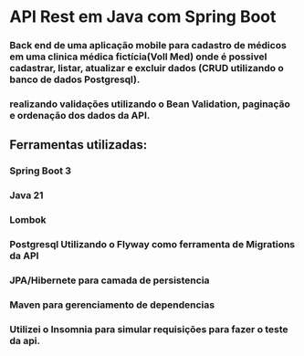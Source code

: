 # API Rest em Java com Spring Boot 

### Back end de uma aplicação mobile para cadastro de médicos em uma clinica médica fictícia(Voll Med) onde é possivel cadastrar, listar, atualizar e excluir dados (CRUD utilizando o banco de dados Postgresql).
### realizando validações utilizando o Bean Validation, paginação e ordenação dos dados da API.

## Ferramentas utilizadas:

### Spring Boot 3
### Java 21
### Lombok 
### Postgresql Utilizando o Flyway como ferramenta de Migrations da API
### JPA/Hibernete para camada de persistencia  
### Maven para gerenciamento de dependencias
### Utilizei o Insomnia para simular requisições para fazer o teste da api.

